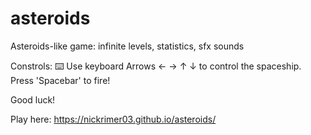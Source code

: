 # asteroids
Asteroids-like game: infinite levels, statistics, sfx sounds

Constrols:
⌨️ Use keyboard Arrows ← → ↑ ↓ to control the spaceship. Press 'Spacebar' to fire!

Good luck!

Play here: https://nickrimer03.github.io/asteroids/

